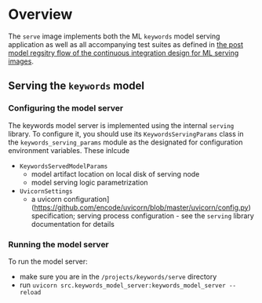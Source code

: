 # Overview

The `serve` image implements both the ML `keywords` model serving application as well as all
accompanying test suites as defined in [the post model regsitry flow of the continuous integration
design for ML serving images](https://onclusive01-my.sharepoint.com/:w:/r/personal/sebastian_scherer_onclusive_com/Documents/RFC%20-%20ML%20CI%20pipeline%20framework.docx?d=w74da3073c12b412a9f8b8acd8f741dbe&csf=1&web=1&e=mJXG6p).

## Serving the `keywords` model

### Configuring the model server

The keywords model server is implemented using the internal `serving` library. To configure it, you
should use its `KeywordsServingParams` class in the `keywords_serving_params` module as the
designated for configuration environment variables. These inlcude

- `KeywordsServedModelParams`
  - model artifact location on local disk of serving node
  - model serving logic parametrization
- `UvicornSettings`
  - a uvicorn configuration](<https://github.com/encode/uvicorn/blob/master/uvicorn/config.py>) specification; serving process configuration - see the `serving` library documentation for details

### Running the model server

To run the model server:

- make sure you are in the `/projects/keywords/serve` directory
- run `uvicorn src.keywords_model_server:keywords_model_server --reload`
